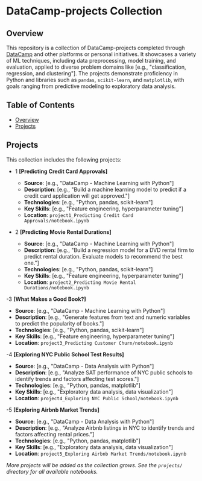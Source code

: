 # DataCamp-projects Collection

## Overview
This repository is a collection of DataCamp-projects completed through [DataCamp](https://www.datacamp.com/) and other platforms or personal initiatives. It showcases a variety of ML techniques, including data preprocessing, model training, and evaluation, applied to diverse problem domains like [e.g., "classification, regression, and clustering"]. The projects demonstrate proficiency in Python and libraries such as `pandas`, `scikit-learn`, and `matplotlib`, with goals ranging from predictive modeling to exploratory data analysis.

## Table of Contents
- [Overview](#overview)
- [Projects](#projects)

## Projects
This collection includes the following projects:

- 1  **[Predicting Credit Card Approvals]**  
   - **Source**: [e.g., "DataCamp - Machine Learning with Python"]  
   - **Description**: [e.g., "Build a machine learning model to predict if a credit card application will get approved."]  
   - **Technologies**: [e.g., "Python, pandas, scikit-learn"]  
   - **Key Skills**: [e.g., "Feature engineering, hyperparameter tuning"]  
   - **Location**: `project1_Predicting Credit Card Approvals/notebook.ipynb`



- 2 **[Predicting Movie Rental Durations]**  
   - **Source**: [e.g., "DataCamp - Machine Learning with Python"]  
   - **Description**: [e.g., "Build a regression model for a DVD rental firm to predict rental duration. Evaluate models to recommend the best one."]  
   - **Technologies**: [e.g., "Python, pandas, scikit-learn"]  
   - **Key Skills**: [e.g., "Feature engineering, hyperparameter tuning"]  
   - **Location**: `project2_Predicting Movie Rental Durations/notebook.ipynb`


-3 **[What Makes a Good Book?]**  
   - **Source**: [e.g., "DataCamp - Machine Learning with Python"]  
   - **Description**: [e.g., "Generate features from text and numeric variables to predict the popularity of books."]  
   - **Technologies**: [e.g., "Python, pandas, scikit-learn"]  
   - **Key Skills**: [e.g., "Feature engineering, hyperparameter tuning"]  
   - **Location**: `project3_Predicting Customer Churn/notebook.ipynb`

 -4 **[Exploring NYC Public School Test Results]**  
   - **Source**: [e.g., "DataCamp - Data Analysis with Python"]  
   - **Description**: [e.g., "Analyze SAT performance of NYC public schools to identify trends and factors affecting test scores."]  
   - **Technologies**: [e.g., "Python, pandas, matplotlib"]  
   - **Key Skills**: [e.g., "Exploratory data analysis, data visualization"]  
   - **Location**: `project4_Exploring NYC Public School/notebook.ipynb`


-5 **[Exploring Airbnb Market Trends]**
   - **Source**: [e.g., "DataCamp - Data Analysis with Python"]  
   - **Description**: [e.g., "Analyze Airbnb listings in NYC to identify trends and factors affecting rental prices."]  
   - **Technologies**: [e.g., "Python, pandas, matplotlib"]  
   - **Key Skills**: [e.g., "Exploratory data analysis, data visualization"]  
   - **Location**: `project5_Exploring Airbnb Market Trends/notebook.ipynb`







*More projects will be added as the collection grows. See the `projects/` directory for all available notebooks.*

